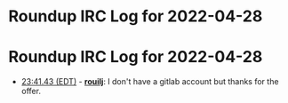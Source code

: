 # Roundup IRC Log for 2022-04-28 #
# Roundup IRC Log for 2022-04-28
* <a href="#23:41.43" id="23:41.43">23:41.43 (EDT)</a> - __[rouilj](https://github.com/rouilj)__: I don't have a gitlab account but thanks for the offer.
